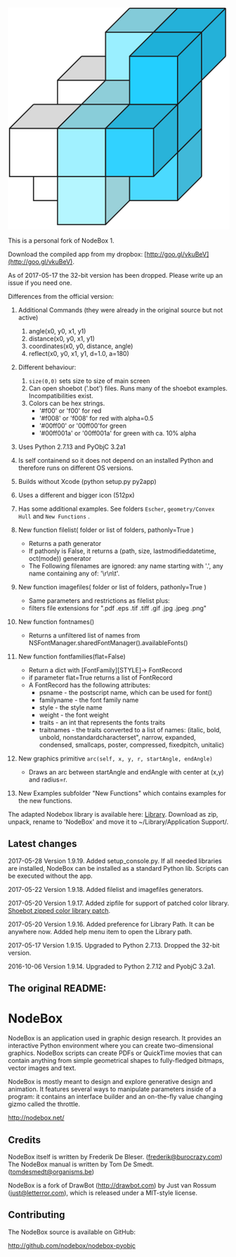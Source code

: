 ![](art/nodeboxlogo_big.png?raw=true)


This is a personal fork of NodeBox 1.


Download the compiled app from my dropbox: [http://goo.gl/vkuBeV](http://goo.gl/vkuBeV).


As of 2017-05-17 the 32-bit version has been dropped. Please write up an issue if you need one.


Differences from the official version:

1. Additional Commands (they were already in the original source but not active)
	1.  angle(x0, y0, x1, y1)
	1.  distance(x0, y0, x1, y1)
	1.  coordinates(x0, y0, distance, angle)
	1.  reflect(x0, y0, x1, y1, d=1.0, a=180)

1. Different behaviour:
	1.  `size(0,0)`  sets size to size of main screen
	1.  Can open shoebot ('.bot') files.  Runs many of the shoebot examples. Incompatibilities exist.
	1.  Colors can be hex strings. 
		-  '#f00' or 'f00' for red
		-  '#f008' or 'f008' for red with alpha=0.5
		-  '#00ff00' or '00ff00'for green
		-  '#00ff001a' or '00ff001a' for green with ca. 10% alpha

1.  Uses Python 2.7.13 and PyObjC 3.2a1

1.  Is self containend so it does not depend on an installed Python and therefore runs on different OS versions.

1.  Builds without Xcode (python setup.py py2app)

1.  Uses a different and bigger icon (512px)

1.  Has some additional examples. See folders `Escher`, `geometry/Convex Hull` and `New Functions` .

1.  New function filelist( folder or list of folders, pathonly=True )
	- Returns a path generator
	- If pathonly is False, it returns a (path, size, lastmodifieddatetime, oct(mode)) generator
	- The Following filenames are ignored: any name starting with '.', any name containing any of: '\r\n\t'.

1.  New function imagefiles( folder or list of folders, pathonly=True )
	-  Same parameters and restrictions as filelist plus:
	-  filters file extensions for ".pdf .eps .tif .tiff .gif .jpg .jpeg .png"

1.  New function fontnames()
	-  Returns a unfiltered list of names from NSFontManager.sharedFontManager().availableFonts()

1.  New function fontfamilies(flat=False)
	-  Return a dict with [FontFamily][STYLE]-> FontRecord
	-  if parameter flat=True returns a list of FontRecord
	-  A FontRecord has the following attributes:
		-  psname - the postscript name, which can be used for font()
		-  familyname - the font family name
		-  style - the style name
		-  weight - the font weight
		-  traits - an int that represents the fonts traits
		-  traitnames - the traits converted to a list of names: (italic, bold, unbold,
			nonstandardcharacterset", narrow, expanded, condensed, smallcaps,
			poster, compressed, fixedpitch, unitalic)

1.  New graphics primitive `arc(self, x, y, r, startAngle, endAngle)`
	-  Draws an arc between startAngle and endAngle with center at (x,y) and radius=r.

1.  New Examples subfolder "New Functions" which contains examples for the new functions.



The adapted Nodebox library is available here: [Library](https://github.com/karstenw/Library). Download as zip, unpack, rename to 'NodeBox' and move it to ~/Library/Application Support/.



Latest changes
--------------

2017-05-28 Version 1.9.19. Added setup_console.py. If all needed libraries are installed, NodeBox can be installed as a standard Python lib. Scripts can be executed without the app.

2017-05-22 Version 1.9.18. Added filelist and imagefiles generators.

2017-05-20 Version 1.9.17. Added zipfile for support of patched color library. [Shoebot zipped color library patch](https://github.com/shoebot/shoebot/commit/b2b9c43b28acb9312ca2a0557cc8728fc49a47bb).

2017-05-20 Version 1.9.16. Added preference for Library Path. It can be anywhere now. Added help menu item to open the Library path.

2017-05-17 Version 1.9.15. Upgraded to Python 2.7.13. Dropped the 32-bit version.

2016-10-06 Version 1.9.14. Upgraded to Python 2.7.12 and PyobjC 3.2a1.






The original README:
--------------------


NodeBox
=======
NodeBox is an application used in graphic design research. It provides
an interactive Python environment where you can create two-dimensional
graphics. NodeBox scripts can create PDFs or QuickTime movies that can 
contain anything from simple geometrical shapes to fully-fledged bitmaps,
vector images and text.

NodeBox is mostly meant to design and explore generative design and
animation. It features several ways to manipulate parameters inside 
of a program: it contains an interface builder and an on-the-fly value 
changing gizmo called the throttle.

  http://nodebox.net/

Credits
-------
NodeBox itself is written by Frederik De Bleser. (frederik@burocrazy.com)
The NodeBox manual is written by Tom De Smedt. (tomdesmedt@organisms.be)

NodeBox is a fork of DrawBot (http://drawbot.com) by Just van Rossum (just@letterror.com),
which is released under a MIT-style license.

Contributing
------------
The NodeBox source is available on GitHub:

  http://github.com/nodebox/nodebox-pyobjc
